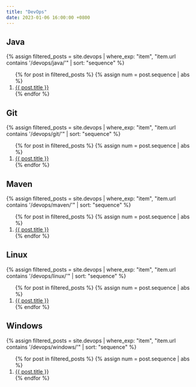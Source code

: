 ```yaml
---
title: "DevOps"
date: 2023-01-06 16:00:00 +0800
---
```


## Java

{% assign filtered_posts = site.devops | where_exp: "item", "item.url contains '/devops/java/'" | sort: "sequence" %}
<ol>
    {% for post in filtered_posts %}
    {% assign num = post.sequence | abs %}
    <li>
        <a href="{{ post.url }}">{{ post.title }}</a>
    </li>
    {% endfor %}
</ol>

## Git

{% assign filtered_posts = site.devops | where_exp: "item", "item.url contains '/devops/git/'" | sort: "sequence" %}
<ol>
    {% for post in filtered_posts %}
    {% assign num = post.sequence | abs %}
    <li>
        <a href="{{ post.url }}">{{ post.title }}</a>
    </li>
    {% endfor %}
</ol>

## Maven

{% assign filtered_posts = site.devops | where_exp: "item", "item.url contains '/devops/maven/'" | sort: "sequence" %}
<ol>
    {% for post in filtered_posts %}
    {% assign num = post.sequence | abs %}
    <li>
        <a href="{{ post.url }}">{{ post.title }}</a>
    </li>
    {% endfor %}
</ol>

## Linux

{% assign filtered_posts = site.devops | where_exp: "item", "item.url contains '/devops/linux/'" | sort: "sequence" %}
<ol>
    {% for post in filtered_posts %}
    {% assign num = post.sequence | abs %}
    <li>
        <a href="{{ post.url }}">{{ post.title }}</a>
    </li>
    {% endfor %}
</ol>

## Windows

{% assign filtered_posts = site.devops | where_exp: "item", "item.url contains '/devops/windows/'" | sort: "sequence" %}
<ol>
    {% for post in filtered_posts %}
    {% assign num = post.sequence | abs %}
    <li>
        <a href="{{ post.url }}">{{ post.title }}</a>
    </li>
    {% endfor %}
</ol>


